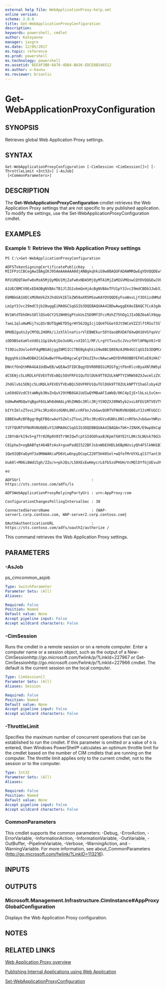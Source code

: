 ```yaml
---
external help file: WebApplicationProxy-help.xml
online version: 
schema: 2.0.0
title: Get-WebApplicationProxyConfiguration
description: 
keywords: powershell, cmdlet
author: Kateyanne
manager: jasgro
ms.date: 12/05/2017
ms.topic: reference
ms.prod: powershell
ms.technology: powershell
ms.assetid: 6EE4F3B0-6A70-4DB4-BA36-EDCE8B546512
ms.author: v-kaunu
ms.reviewer: brianlic
---
```


# Get-WebApplicationProxyConfiguration

## SYNOPSIS
Retrieves global Web Application Proxy settings.

## SYNTAX

```
Get-WebApplicationProxyConfiguration [-CimSession <CimSession[]>] [-ThrottleLimit <Int32>] [-AsJob]
 [<CommonParameters>]
```

## DESCRIPTION
The **Get-WebApplicationProxyConfiguration** cmdlet retrieves the Web Application Proxy settings that are not specific to any published application.
To modify the settings, use the Set-WebApplicationProxyConfiguration cmdlet.

## EXAMPLES

### Example 1: Retrieve the Web Application Proxy settings
```
PS C:\>Get-WebApplicationProxyConfiguration

ADFSTokenSigningCertificatePublicKey   : MIIFPzCCBCegAwIBAgIKJ95AmAAAAAA0djANBgkqhkiG9w0BAQUFADAWMRQwEgYDVQQDEwtBRFNUU1

RFU1RDQTAeFw0xMzA5MjQyMDU1MjZaFw0xNDA5MjQyMTA1MjZaMIGVMQswCQYDVQQGEwJVUzELMAkG

A1UECBMCV0ExEDAOBgNVBAcTB1JlZG1vbmQxHjAcBgNVBAoTFU1pY3Jvc29mdCBDb3Jwb3JhdGlvbj

EbMBkGA1UECxMSRmVkZXJhdGVkIElkZW50aXR5MSowKAYDVQQDEyFoaWxvLjY3OS1zdHMubnR0ZXN0

Lm1pY3Jvc29mdC5jb20wggEiMA0GCSqGSIb3DQEBAQUAA4IBDwAwggEKAoIBAQC7CcA3g8eebYC792

NV1WtdTbhOHsS0llQSx6CY252NH0SgPtokUsI5D9MfIFccMzhZ75hDg1JIxOBZ6oAlX9qqc/oU1Lxy

7aeL1qluHwMGj7sLQSrBUTQgWEfD5grHY56JQgIcj1QU4TGGetOJt5WCeVZZ3lftRSo73STPfK9oqv

DMdB2guXs2yCMfQL2HORk/iJzXlklnaYisrVlEBWEkur5DYdaoQRXDAf6XwQH16VGYqoVzTbO4eObj

iOD9BSeXaHleVdOi1Gp10vbjDo3xbRLrxXIOl1/MF/LrgYtTxoz5cJVxzfHYl0PNpV0JrOSxCaYuPc

TI9Diu3Uolo4VFAgMBGAGjggINMIICCTBEBgkqhkiG9w0BCQ8ENzA1MA4GCCqGSIb3DQMCAgIAgDAO

BggqhkiG9w0DBAICAIAwBwYFKw4DAgcwCgYIKoZIhvcNAwcwHQYDVR0OBBYEFHloE9iHkCYWwkR/b0

DNntfOnQtHMA4GA1UdDwEB/wQEAwIFIDCBqgYDVR0RBIGiMIGfgjtFbnRlcnByaXNlRW5yb2xsbWVu

dC5ENjc5LURDLkFEVEVTVExBQi5OVFRFU1QuTUlDUk9TT0ZULkNPTYI9RW50ZXJwcmlzZVJlZ2lzdH

JhdGlvbi5ENjc5LURDLkFEVEVTVExBQi5OVFRFU1QuTUlDUk9TT0ZULkNPTYIhaGlsby42Nzktc3Rz

Lm50dGVzdC5taWNyb3NvZnQuY29tMB8GA1UdIwQYMBaAFIaWkB/0KC4pIjE+lbLsLSvCm+4RMG0GA1

UdHwRmMGQwYqBgoF6GLWh0dHA6Ly9hZHN0c3Rlc3RjYS9DZXJ0RW5yb2xsL0FEU1RTVEVTVENBLmNy

bIYtZmlsZTovL2Fkc3RzdGVzdGNhL0NlcnRFbnJvbGwvQURTVFNURVNUQ0EuY3JsMFUGCCsGAQUFBw

EBBEkwRzBFBggrBgEFBQcwAoY5ZmlsZTovL2Fkc3RzdGVzdGNhL0NlcnRFbnJvbGwvYWRzdHN0ZXN0

Y2FfQURTVFNURVNUQ0EuY3J0MA0GCSqGSIb3DQEBBQUAA4IBAQAn7bK+JINXK/E9wp8kCqQhgZGCTR

i38YnBrkI9v5+g7Tr02Rp0V03Tr9KIQwTcptSIdGOhaxBJKpm7XAYE2tL0Kc5LNUsk70dJdjBuvYfa

C81phw3+ogBABfqt464BfzAsX+guePadQI522BFJsbxWbEXHDLb6BpNUsiyQh4FSlkNH1B7y7QALbx

1Qe9IQBYaDyHf3a9MAWAKcaPD6VLwOnpyDCopCZ20T5H40Sel+wQfefMrUYXLqlS7fant3G1SfT2Ob

Uu60l+M06i8Wd15gh/ZZo/n+phJQs/L58XExEwHmycrL6fb5zdPHUH/VcMQlDYfGjUEvuXVAkrDHD6

eo

ADFSUrl                                : https://sts.contoso.com/adfs/ls

ADFSWebApplicationProxyRelyingPartyUri : urn:AppProxy:com

ConfigurationChangesPollingIntervalSec : 30

ConnectedServersName                   : {WAP-server1.corp.contoso.com, WAP-server2.corp.contoso.com}

OAuthAuthenticationURL                 : https://sts.contoso.com/adfs/oauth2/authorize /
```

This command retrieves the Web Application Proxy settings.

## PARAMETERS

### -AsJob
ps_cimcommon_asjob

```yaml
Type: SwitchParameter
Parameter Sets: (All)
Aliases: 

Required: False
Position: Named
Default value: None
Accept pipeline input: False
Accept wildcard characters: False
```

### -CimSession
Runs the cmdlet in a remote session or on a remote computer.
Enter a computer name or a session object, such as the output of a New-CimSessionhttp://go.microsoft.com/fwlink/p/?LinkId=227967 or Get-CimSessionhttp://go.microsoft.com/fwlink/p/?LinkId=227966 cmdlet.
The default is the current session on the local computer.

```yaml
Type: CimSession[]
Parameter Sets: (All)
Aliases: Session

Required: False
Position: Named
Default value: None
Accept pipeline input: False
Accept wildcard characters: False
```

### -ThrottleLimit
Specifies the maximum number of concurrent operations that can be established to run the cmdlet.
If this parameter is omitted or a value of `0` is entered, then Windows PowerShell® calculates an optimum throttle limit for the cmdlet based on the number of CIM cmdlets that are running on the computer.
The throttle limit applies only to the current cmdlet, not to the session or to the computer.

```yaml
Type: Int32
Parameter Sets: (All)
Aliases: 

Required: False
Position: Named
Default value: None
Accept pipeline input: False
Accept wildcard characters: False
```

### CommonParameters
This cmdlet supports the common parameters: -Debug, -ErrorAction, -ErrorVariable, -InformationAction, -InformationVariable, -OutVariable, -OutBuffer, -PipelineVariable, -Verbose, -WarningAction, and -WarningVariable. For more information, see about_CommonParameters (http://go.microsoft.com/fwlink/?LinkID=113216).

## INPUTS

## OUTPUTS

### Microsoft.Management.Infrastructure.CimInstance#AppProxyGlobalConfiguration
Displays the Web Application Proxy configuration.

## NOTES

## RELATED LINKS

[Web Application Proxy overview](https://technet.microsoft.com/library/dn280944.aspx)

[Publishing Internal Applications using Web Application](https://technet.microsoft.com/library/dn383650.aspx)

[Set-WebApplicationProxyConfiguration](./Set-WebApplicationProxyConfiguration.md)

